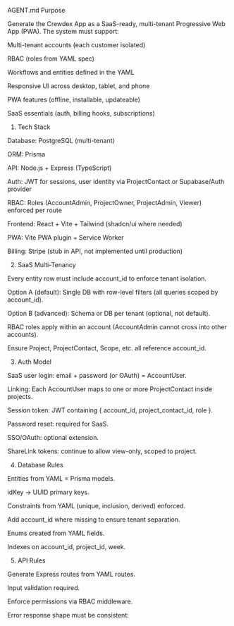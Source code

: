 AGENT.md
Purpose

Generate the Crewdex App as a SaaS-ready, multi-tenant Progressive Web App (PWA).
The system must support:

Multi-tenant accounts (each customer isolated)

RBAC (roles from YAML spec)

Workflows and entities defined in the YAML

Responsive UI across desktop, tablet, and phone

PWA features (offline, installable, updateable)

SaaS essentials (auth, billing hooks, subscriptions)

1. Tech Stack

Database: PostgreSQL (multi-tenant)

ORM: Prisma

API: Node.js + Express (TypeScript)

Auth: JWT for sessions, user identity via ProjectContact or Supabase/Auth provider

RBAC: Roles (AccountAdmin, ProjectOwner, ProjectAdmin, Viewer) enforced per route

Frontend: React + Vite + Tailwind (shadcn/ui where needed)

PWA: Vite PWA plugin + Service Worker

Billing: Stripe (stub in API, not implemented until production)

2. SaaS Multi-Tenancy

Every entity row must include account_id to enforce tenant isolation.

Option A (default): Single DB with row-level filters (all queries scoped by account_id).

Option B (advanced): Schema or DB per tenant (optional, not default).

RBAC roles apply within an account (AccountAdmin cannot cross into other accounts).

Ensure Project, ProjectContact, Scope, etc. all reference account_id.

3. Auth Model

SaaS user login: email + password (or OAuth) = AccountUser.

Linking: Each AccountUser maps to one or more ProjectContact inside projects.

Session token: JWT containing { account_id, project_contact_id, role }.

Password reset: required for SaaS.

SSO/OAuth: optional extension.

ShareLink tokens: continue to allow view-only, scoped to project.

4. Database Rules

Entities from YAML = Prisma models.

idKey → UUID primary keys.

Constraints from YAML (unique, inclusion, derived) enforced.

Add account_id where missing to ensure tenant separation.

Enums created from YAML fields.

Indexes on account_id, project_id, week.

5. API Rules

Generate Express routes from YAML routes.

Input validation required.

Enforce permissions via RBAC middleware.

Error response shape must be consistent: